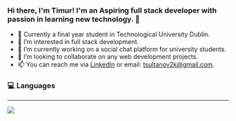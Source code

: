 ### Hi there, I'm Timur! I'm an Aspiring full stack developer with passion in learning new technology. 👋
- 📖 Currently a final year student in Technological University Dublin.
- 👀 I’m interested in full stack development.
- 🌱 I’m currently working on a social chat platform for university students.
- 💞️ I’m looking to collaborate on any web development projects.
- 📫 You can reach me via [LinkedIn](https://www.linkedin.com/in/tsult/) or email: tsultanov2k@gmail.com.

### 💻 Languages
---
<img src="https://img.icons8.com/color/48/000000/javascript--v2.png"/>

